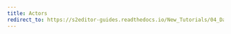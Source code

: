 ```yaml
---
title: Actors
redirect_to: https://s2editor-guides.readthedocs.io/New_Tutorials/04_Data_Editor/060_Actors
---
```

